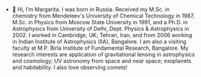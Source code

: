 - 👋 Hi, I’m Margarita. I was born in Russia. Received my M.Sc. in chemistry from Mendeleev's University of Chemical Technology in 1987, M.Sc. in Physics from Moscow State University in 1991, and a Ph.D. in Astrophysics from University of Delhi, Dept. Physics & Astrophysics in 2002.
I worked in Cambridge, UK; Tehran, Iran, and from 2006 working in Indian Institute of Astrophysics (IIA), Bangalore. I am also a visiting faculty 
at M.P. Birla Institute of Fundamental Research, Bangalore. 
My research interests are application of gravitational lensing in astrophysics and cosmology; UV astronomy from space and near space; 
exoplanets and habitability. I also love observing comets!
